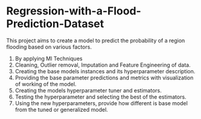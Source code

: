 # Regression-with-a-Flood-Prediction-Dataset

This project aims to create a model to predict the probability of a region flooding based on various factors. 
1. By applying Ml Techniques
2. Cleaning, Outlier removal, Imputation and Feature Engineering of data.
3. Creating the base models instances and its hyperparameter description.
4. Providing the base parameter predictions and metrics with visualization of working of the model.
5. Creating the models hyperparameter tuner and estimators.
6. Testing the hyperparameter and selecting the best of the estimators.
7. Using the new hyperparameters, provide how different is base model from the tuned or generalized model.
 


